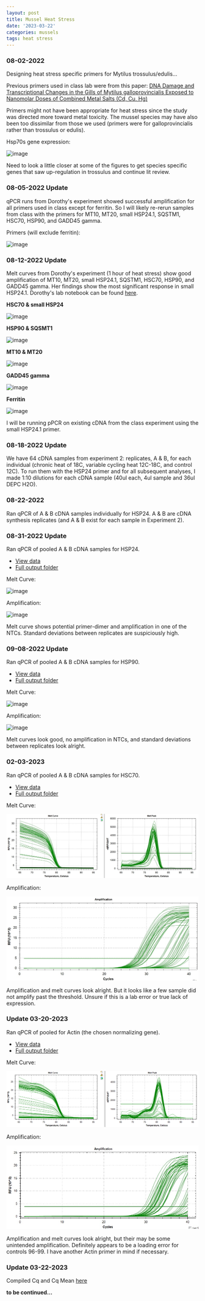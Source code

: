```yaml
---
layout: post
title: Mussel Heat Stress
date: '2023-03-22'
categories: mussels
tags: heat stress
---
```


### 08-02-2022
Designing heat stress specific primers for Mytilus trossulus/edulis…

Previous primers used in class lab were from this paper: [DNA Damage and Transcriptional Changes in the Gills of Mytilus galloprovincialis Exposed to Nanomolar Doses of Combined Metal Salts (Cd, Cu, Hg)](https://journals.plos.org/plosone/article?id=10.1371/journal.pone.0054602#pone.0054602-Livak1)

Primers might not have been appropriate for heat stress since the study was directed more toward metal toxicity. The mussel species may have also been too dissimilar from those we used (primers were for galloprovincialis rather than trossulus or edulis).

<!---Currently looking at [this](https://cob.silverchair-cdn.com/cob/content_public/journal/jeb/213/20/10.1242_jeb.046094/3/3548.pdf?Expires=1662675798&Signature=yRo3Amp2FmeLdu6th0ysrMrBJO3ai3txBJOVHYyQOf41WC-082GbJnwM7gogrwiXX-S9WbqCzYV3NtWoVsghPmwnFQ0Crr4tzIHZKdlWp-4bqv5JxcMsl004fh9A2St3kfLDusO9ilkQV~1UjfCshuQMTwyptW0cLuWVywDa~LbBKfPZruEA~AXr0S9AZuT5-XCsKH-pabvUXERTaXoNcpnFNvtM3ewkOP3jY~uJhmcu1mWN8TlN-eC-Pzj00FPb-K9pzOB~OGSNKTEz1rqZM8pAD8Um5XID2PBhFrm3gjhAPELVvLBvHh6l8qIALNO-hHMLnT5MTDwEMaYfWVrrDg__&Key-Pair-Id=APKAIE5G5CRDK6RD3PGA) publication comparing differences in expression after acute heat stress between galloprovincialis and trossulus. Seems like some common players are the same between the two, like Hsp70s, Hsp90, Hsp60, DnaJ and chaperonin TCP1.-->

Hsp70s gene expression:

![image](https://raw.githubusercontent.com/zbengt/zbengt.github.io/master/assets/img/Mussel_HeatStress_Primers_Hsp70s.png)

Need to look a little closer at some of the figures to get species specific genes that saw up-regulation in trossulus and continue lit review.

### 08-05-2022 Update
qPCR runs from Dorothy's experiment showed successful amplification for all primers used in class except for ferritin. So I will likely re-rerun samples from class with the primers for MT10, MT20, small HSP24.1, SQSTM1, HSC70, HSP90, and GADD45 gamma.

Primers (will exclude ferritin):

![image](https://raw.githubusercontent.com/zbengt/zbengt.github.io/master/assets/img/FISH541_Mussel_HeatStress_Primers.png)

### 08-12-2022 Update
Melt curves from Dorothy's experiment (1 hour of heat stress) show good amplification of MT10, MT20, small HSP24.1, SQSTM1, HSC70, HSP90, and GADD45 gamma. Her findings show the most significant response in small HSP24.1. Dorothy's lab notebook can be found [here](https://genefish.wordpress.com/author/dorolar/).

**HSC70 & small HSP24**

![image](https://raw.githubusercontent.com/zbengt/zbengt.github.io/master/assets/img/Mussel_HeatStress_HSC70-sHSP24.png)

**HSP90 & SQSMT1**

![image](https://raw.githubusercontent.com/zbengt/zbengt.github.io/master/assets/img/Mussel_HeatStress_HSP90-SQSMT1.png)

**MT10 & MT20**

![image](https://raw.githubusercontent.com/zbengt/zbengt.github.io/master/assets/img/Mussel_HeatStress_MT10-MT20.png)

**GADD45 gamma**

![image](https://raw.githubusercontent.com/zbengt/zbengt.github.io/master/assets/img/Mussel_HeatStress_GADD45.png)

**Ferritin**

![image](https://raw.githubusercontent.com/zbengt/zbengt.github.io/master/assets/img/Mussel_HeatStress_Ferritin.png)

I will be running pPCR on existing cDNA from the class experiment using the small HSP24.1 primer.

### 08-18-2022 Update
We have 64 cDNA samples from experiment 2: replicates, A & B, for each individual (chronic heat of 18C, variable cycling heat 12C-18C, and control 12C). To run them with the HSP24 primer and for all subsequent analyses, I made 1:10 dilutions for each cDNA sample (40ul each, 4ul sample and 36ul DEPC H2O).

### 08-22-2022
Ran qPCR of A & B cDNA samples individually for HSP24. A & B are cDNA synthesis replicates (and A & B exist for each sample in Experiment 2).



### 08-31-2022 Update
Ran qPCR of pooled A & B cDNA samples for HSP24.

* [View data](https://docs.google.com/spreadsheets/d/1R94cfE804rsnnVULtMr3EdcrVhbc-2Zd813JzGFxB_8/edit?usp=sharing)
* [Full output folder](https://drive.google.com/drive/folders/1MGApIrCIWjuW92qNg4fLl7E1hM4wGON4?usp=sharing)

Melt Curve:

![image](https://raw.githubusercontent.com/zbengt/zbengt.github.io/master/assets/img/Mussel%20qPCR/08-31-2022/melt_curve.png)


Amplification:

![image](https://raw.githubusercontent.com/zbengt/zbengt.github.io/master/assets/img/Mussel%20qPCR/08-31-2022/amplification.png)

Melt curve shows potential primer-dimer and amplification in one of the NTCs. Standard deviations between replicates are suspiciously high. 

### 09-08-2022 Update
Ran qPCR of pooled A & B cDNA samples for HSP90.

* [View data](https://docs.google.com/spreadsheets/d/16AAFDXpL_6WE68svOdyC5H9ZU2gKQ5so9CqVwPqklgY/edit?usp=sharing)
* [Full output folder](https://drive.google.com/drive/folders/1PrBuZzbUfCa5KAIEYYW_ox13woH1kHVs?usp=sharing)

Melt Curve:

![image](https://raw.githubusercontent.com/zbengt/zbengt.github.io/master/assets/img/Mussel%20qPCR/09-08-2022/melt_curve.png)

Amplification:

![image](https://raw.githubusercontent.com/zbengt/zbengt.github.io/master/assets/img/Mussel%20qPCR/09-08-2022/amplification.png)

Melt curves look good, no amplification in NTCs, and standard deviations between replicates look alright.

### 02-03-2023
Ran qPCR of pooled A & B cDNA samples for HSC70.

* [View data](https://docs.google.com/spreadsheets/d/16kjD6BuVVwsxfIY6d8jgsLSxVCi9YhBxADghZGpgMoA/edit?usp=share_link)
* [Full output folder](https://drive.google.com/drive/folders/1N--jg2wt-D6N4lKfaxxE6AT-8rkHuHIL?usp=share_link)

Melt Curve:

![image](https://github.com/zbengt/zbengt.github.io/blob/master/assets/img/Mussel%20qPCR/02-03-2023/MeltCurve.jpg?raw=true)

Amplification:

![image](https://github.com/zbengt/zbengt.github.io/blob/master/assets/img/Mussel%20qPCR/02-03-2023/Amplification.jpg?raw=true)

Amplification and melt curves look alright. But it looks like a few sample did not amplify past the threshold. Unsure if this is a lab error or true lack of expression.

### Update 03-20-2023

Ran qPCR of pooled for Actin (the chosen normalizing gene).

* [View data](https://docs.google.com/spreadsheets/d/1kMBbDuAfGUOkOjyv_i_WUmY3kOXENTFqXq_TYpavZK0/edit?usp=sharing)
* [Full output folder](https://drive.google.com/drive/folders/1RdWA9PSV5hGJRTRkDgDzVMiwkhDleoU1?usp=share_link)

Melt Curve:

![image](https://github.com/zbengt/zbengt.github.io/blob/master/assets/img/Mussel%20qPCR/03-20-2023/norm-melt.png?raw=true)

Amplification:

![image](https://github.com/zbengt/zbengt.github.io/blob/master/assets/img/Mussel%20qPCR/03-20-2023/norm-amp.jpg?raw=true)

Amplification and melt curves look alright, but their may be some unintended amplification. Definitely appears to be a loading error for controls 96-99. I have another Actin primer in mind if necessary.

### Update 03-22-2023

Compiled Cq and Cq Mean [here](https://docs.google.com/spreadsheets/d/1Hq1YowSDmli_1vbgQNleM1T_HTyJIXf1RbDVL8W7UZc/edit?usp=share_link)

**to be continued…**
